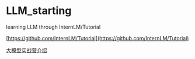 # LLM_starting
learning LLM through  InternLM/Tutorial


[https://github.com/InternLM/Tutorial](https://github.com/InternLM/Tutorial)

[大模型实战营介绍](https://private-user-images.githubusercontent.com/160732778/344868875-c76691e7-eb21-435f-a0ed-4a6b62e569e4.png?jwt=eyJhbGciOiJIUzI1NiIsInR5cCI6IkpXVCJ9.eyJpc3MiOiJnaXRodWIuY29tIiwiYXVkIjoicmF3LmdpdGh1YnVzZXJjb250ZW50LmNvbSIsImtleSI6ImtleTUiLCJleHAiOjE3MjM1NjAzNjYsIm5iZiI6MTcyMzU2MDA2NiwicGF0aCI6Ii8xNjA3MzI3NzgvMzQ0ODY4ODc1LWM3NjY5MWU3LWViMjEtNDM1Zi1hMGVkLTRhNmI2MmU1NjllNC5wbmc_WC1BbXotQWxnb3JpdGhtPUFXUzQtSE1BQy1TSEEyNTYmWC1BbXotQ3JlZGVudGlhbD1BS0lBVkNPRFlMU0E1M1BRSzRaQSUyRjIwMjQwODEzJTJGdXMtZWFzdC0xJTJGczMlMkZhd3M0X3JlcXVlc3QmWC1BbXotRGF0ZT0yMDI0MDgxM1QxNDQxMDZaJlgtQW16LUV4cGlyZXM9MzAwJlgtQW16LVNpZ25hdHVyZT03OTFkYWM1NmU5ODJhNTYwN2U2OWI0MWRhMzVjYTYxOWM0ZjczMjU5ODRiNjhhZWFmNzY2NTY0OTMzOTVlNjQ2JlgtQW16LVNpZ25lZEhlYWRlcnM9aG9zdCZhY3Rvcl9pZD0wJmtleV9pZD0wJnJlcG9faWQ9MCJ9.rqYzmjGl7zuct2GnOe6krPiSyKqmc6h6eEppsKr33ic)
